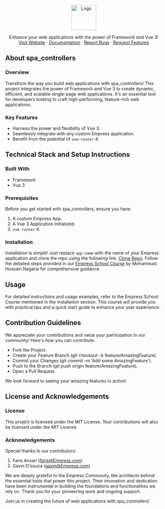 
<div align="center">

<img src="https://grow.empress.eco/uploads/default/original/2X/1/1f1e1044d3864269d2a613577edb9763890422ab.png" alt="Logo" width="80" height="80">

<p align="center">
Enhance your web applications with the power of Framework and Vue 3!
<br />
<a href="https://empress.eco/">Visit Website</a>
·
<a href="https://grow.empress.eco/">Documentation</a>
·
<a href="https://github.com/empress-eco/spa_controllers/issues">Report Bugs</a>
·
<a href="https://github.com/empress-eco/spa_controllers/issues">Request Features</a>
</p>


</div>





## About spa_controllers

### Overview
Transform the way you build web applications with spa_controllers! This project integrates the power of Framework and Vue 3 to create dynamic, efficient, and scalable single-page web applications. It's an essential tool for developers looking to craft high-performing, feature-rich web applications.

### Key Features
- Harness the power and flexibility of Vue 3.
- Seamlessly integrate with any custom Empress application.
- Benefit from the potential of `vue-router` 4.

## Technical Stack and Setup Instructions

### Built With
- Framework
- Vue 3

### Prerequisites
Before you get started with spa_controllers, ensure you have:
1. A custom Empress App.
2. A Vue 3 Application Initialized.
3. `vue-router` 4.

### Installation
Installation is simple! Just replace `app-name` with the name of your Empress application and clone the repo using the following link: [Clone Repo](https://github.com/empress-eco/spa_controllers.git). Follow the detailed steps provided in our [Empress School Course](https://Empress.school) by Mohammad Hussain Nagaria for comprehensive guidance.

## Usage
For detailed instructions and usage examples, refer to the Empress School Course mentioned in the installation section. This course will provide you with practical tips and a quick start guide to enhance your user experience.

## Contribution Guidelines
We appreciate your contributions and value your participation in our community! Here's how you can contribute:

- Fork the Project.
- Create your Feature Branch (git checkout -b feature/AmazingFeature).
- Commit your Changes (git commit -m 'Add some AmazingFeature').
- Push to the Branch (git push origin feature/AmazingFeature).
- Open a Pull Request.

We look forward to seeing your amazing features in action!

## License and Acknowledgements

### License
This project is licensed under the MIT License. Your contributions will also be licensed under the MIT License.

### Acknowledgements
Special thanks to our contributors:
1. Faris Ansari (faris@Empress.com)
2. Gavin D'souza (gavin@Empress.com)

We are deeply grateful to the Empress Community, the architects behind the essential tools that power this project. Their innovation and dedication have been instrumental in building the foundations and functionalities we rely on. Thank you for your pioneering work and ongoing support.

Join us in creating the future of web applications with spa_controllers!